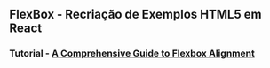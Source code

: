 ## FlexBox - Recriação de Exemplos HTML5 em React

### Tutorial - [A Comprehensive Guide to Flexbox Alignment](https://webdesign.tutsplus.com/tutorials/a-comprehensive-guide-to-flexbox-alignment--cms-30183)